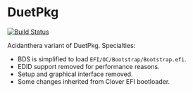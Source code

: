 DuetPkg
=======

[![Build Status](https://travis-ci.com/acidanthera/DuetPkg.svg?branch=master)](https://travis-ci.com/acidanthera/DuetPkg)

Acidanthera variant of DuetPkg. Specialties:

- BDS is simplified to load `EFI/OC/Bootstrap/Bootstrap.efi`.
- EDID support removed for performance reasons.
- Setup and graphical interface removed.
- Some changes inherited from Clover EFI bootloader.
